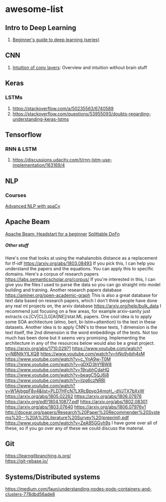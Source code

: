 # awesome-list
## Intro to Deep Learning
1. [Beginner's guide to deep learning (series)](https://towardsdatascience.com/intro-to-deep-learning-c025efd92535)

## CNN
1. [Intuition of conv layers](http://cs231n.github.io/convolutional-networks/): Overview and intuition without brain stuff

## Keras 
### LSTMs
1. https://stackoverflow.com/a/50235563/6740589
2. https://stackoverflow.com/questions/53955093/doubts-regarding-understanding-keras-lstms

## Tensorflow 
### RNN & LSTM
1. https://discussions.udacity.com/t/rnn-lstm-use-implementation/163169/4

## NLP 
### Courses
[Advanced NLP with spaCy](https://github.com/ines/spacy-course)

## Apache Beam
[Apache Beam: Headstart for a beginner](https://medium.com/analytics-vidhya/apache-beam-a-beginners-approach-4783dfc6fea)
[Splittable DoFn](https://docs.google.com/document/d/1AQmx-T9XjSi1PNoEp5_L-lT0j7BkgTbmQnc6uFEMI4c/edit#heading=h.dtl8cwoybr2y)

##### Other stuff 
 
Here's one that looks at using the mahalanobis distance as a replacement for tf-idf
https://arxiv.org/abs/1803.08493
If you pick this, I can help you understand the papers and the equations. You can apply this to specific domains.
Here's a corpus of research papers
https://labs.semanticscholar.org/corpus/
If you're interested in this, I can give you the files I used to parse the data so you can go straight into model building and training.
Another research papers database
https://aminer.org/open-academic-graph
This is also a great database for text data based on research papers, which I don't think people have done any real ml projects on, the arxiv database
https://arxiv.org/help/bulk_data
I recommend just focusing on a few areas, for example arxiv-sanity just extracts cs.[CV|CL|LG|AI|NE]/stat.ML papers.
One cool idea is to apply some SOA architecture (elmo, bert, bi-lstm+attention) to the text in these datasets.
Another idea is to apply CNN's to these texts, 1 dimension is the text itself, the 2nd dimension is the word embeddings of the texts. Not too much has been done but it seems very promising.
Implementing the architecture in any of the resources below would also be a great project.
https://arxiv.org/abs/1710.02971
https://www.youtube.com/watch?v=NBNtkYILXQ8 https://www.youtube.com/watch?v=hNo9ybjh4sM https://www.youtube.com/watch?v=c_YnA9w-T0M https://www.youtube.com/watch?v=gDXD3hYfBW8 https://www.youtube.com/watch?v=19rubhCdaHQ https://www.youtube.com/watch?v=beagC5QJ6j8 https://www.youtube.com/watch?v=iIzg6czNRBI https://www.youtube.com/watch?v=W1AjbgpF8y4&list=PLD7HFcN7LXRcBpyp34moH_-dVJTX7bXxW https://arxiv.org/abs/1805.02262
https://arxiv.org/abs/1806.07976
https://arxiv.org/pdf/1804.10877.pdf
https://arxiv.org/abs/1802.08301
https://arxiv.org/abs/1803.07640
https://arxiv.org/abs/1806.07976v1
http://docear.org/papers/Research%20Paper%20Recommender%20Systems%20--%20A%20Literature%20Survey%20(preprint).pdf
https://www.youtube.com/watch?v=ZeA95GGvh9s I have gone over all of these, so if you go over any of these we could discuss the material.

## Git
https://learngitbranching.js.org/   
https://git-rebase.io/

## Systems/Distributed systems
https://medium.com/faun/understanding-nodes-pods-containers-and-clusters-778dbd56ade8
